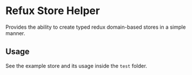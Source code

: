 # Refux Store Helper

Provides the ability to create typed redux domain-based stores in a simple manner.

## Usage
See the example store and its usage inside the `test` folder.
